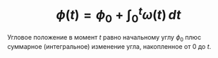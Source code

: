 # $$ \phi(t) = \phi_0 + \int_{0}^{t} \omega(t)\,dt$$
Угловое положение в момент $t$ равно начальному углу $ϕ_ 0$​ плюс суммарное (интегральное) изменение угла, накопленное от 0 до $t$.